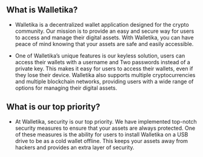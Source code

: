 ## What is Walletika?
- Walletika is a decentralized wallet application designed for the crypto community. Our mission is to provide an easy and secure way for users to access and manage their digital assets. With Walletika, you can have peace of mind knowing that your assets are safe and easily accessible.

- One of Walletika’s unique features is our keyless solution, users can access their wallets with a username and Two passwords instead of a private key. This makes it easy for users to access their wallets, even if they lose their device. Walletika also supports multiple cryptocurrencies and multiple blockchain networks, providing users with a wide range of options for managing their digital assets.

## What is our top priority?
- At Walletika, security is our top priority. We have implemented top-notch security measures to ensure that your assets are always protected. One of these measures is the ability for users to install Walletika on a USB drive to be as a cold wallet offline. This keeps your assets away from hackers and provides an extra layer of security.